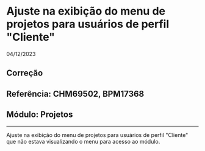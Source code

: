 # Ajuste na exibição do menu de projetos para usuários de perfil "Cliente"
04/12/2023
## Correção
## Referência: CHM69502, BPM17368
## Módulo: Projetos
***

Ajuste na exibição do menu de projetos para usuários de perfil "Cliente" que não estava visualizando o menu para acesso ao módulo.
